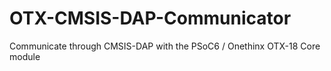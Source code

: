 # OTX-CMSIS-DAP-Communicator
Communicate through CMSIS-DAP with the PSoC6 / Onethinx OTX-18 Core module 
